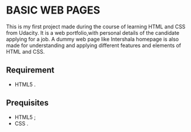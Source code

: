 BASIC WEB PAGES
===============
This is my first project made during the course of learning HTML and CSS from Udacity.
It is a web portfolio,with personal details of the candidate applying for a job.
A dummy web page like Intershala homepage is also made for understanding and applying 
different features and elements of HTML and CSS.

Requirement
-----------
 * HTML5 .
 
 Prequisites
 -----------
 * HTML5 ;
 * CSS .
